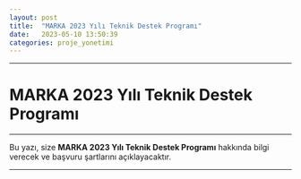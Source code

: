 ```yaml
---
layout: post
title:  "MARKA 2023 Yılı Teknik Destek Programı"
date:   2023-05-10 13:50:39
categories: proje_yonetimi
---
```

---
# MARKA 2023 Yılı Teknik Destek Programı
---
Bu yazı, size **MARKA 2023 Yılı Teknik Destek Programı** hakkında bilgi verecek ve başvuru şartlarını açıklayacaktır.

---
